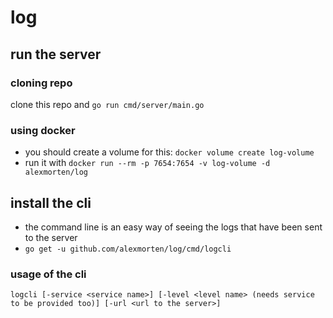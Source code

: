 # log

## run the server 

### cloning repo
 clone this repo and `go run cmd/server/main.go`

### using docker
- you should create a volume for this: `docker volume create log-volume`
- run it with `docker run --rm -p 7654:7654 -v log-volume -d alexmorten/log`

## install the cli
- the command line is an easy way of seeing the logs that have been sent to the server
- `go get -u github.com/alexmorten/log/cmd/logcli`

### usage of the cli

`logcli [-service <service name>] [-level <level name> (needs service to be provided too)] [-url <url to the server>]`
